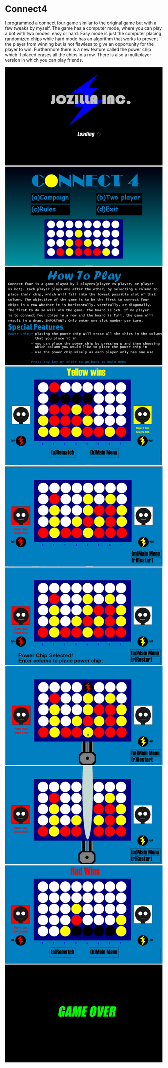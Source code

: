 # Connect4
I programmed a connect four game similar to the original game but with a few tweaks by myself. The game has a computer mode, where you can play a bot with two modes: easy or hard. Easy mode is just the computer placing randomized chips while hard mode has an algorithm that works to prevent the player from winning but is not flawless to give an opportunity for the player to win. Furthermore there is a new feature called the power chip which if placed erases all the chips in a row. There is also a multiplayer version in which you can play friends.

![](connect4-images/Screenshot%20(44).png)
![](connect4-images/Screenshot%20(45).png)
![](connect4-images/Screenshot%20(46).png)
![](connect4-images/Screenshot%20(47).png)
![](connect4-images/Screenshot%20(48).png)
![](connect4-images/Screenshot%20(49).png)
![](connect4-images/Screenshot%20(50).png)
![](connect4-images/Screenshot%20(54).png)
![](connect4-images/Screenshot%20(57).png)
![](connect4-images/Screenshot%20(58).png)
